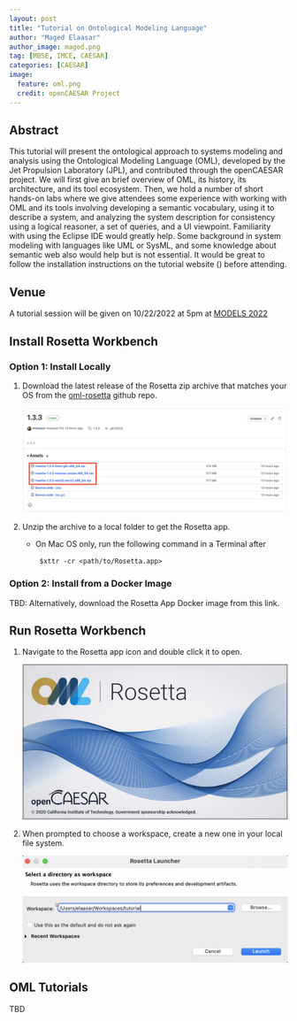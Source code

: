```yaml
---
layout: post
title: "Tutorial on Ontological Modeling Language"
author: "Maged Elaasar"
author_image: maged.png
tag: [MBSE, IMCE, CAESAR]
categories: [CAESAR]
image:
  feature: oml.png
  credit: openCAESAR Project
---
```


## Abstract

This tutorial will present the ontological approach to systems modeling and analysis using the Ontological Modeling Language (OML), developed by the Jet Propulsion Laboratory (JPL), and contributed through the openCAESAR project. We will first give an brief overview of OML, its history, its architecture, and its tool ecosystem. Then, we hold a number of short hands-on labs where we give attendees some experience with working with OML and its tools involving developing a semantic vocabulary, using it to describe a system, and analyzing the system description for consistency using a logical reasoner, a set of queries, and a UI viewpoint. Familiarity with using the Eclipse IDE would greatly help. Some background in system modeling with languages like UML or SysML, and some knowledge about semantic web also would help but is not essential. It would be great to follow the installation instructions on the tutorial website () before attending.

## Venue

A tutorial session will be given on 10/22/2022 at 5pm at [MODELS 2022](https://conf.researchr.org/track/models-2022/models-2022-tutorials)

## Install Rosetta Workbench

### Option 1: Install Locally

1. Download the latest release of the Rosetta zip archive that matches your OS from the [oml-rosetta](https://github.com/opencaesar/oml-rosetta/releases/latest) github repo.

   ![](/assets/img/models2022/Rosetta-Download.png)

1. Unzip the archive to a local folder to get the Rosetta app.
    
   * On Mac OS only, run the following command in a Terminal after

     ```
      $xttr -cr <path/to/Rosetta.app>
     ```
### Option 2: Install from a Docker Image

TBD: Alternatively, download the Rosetta App Docker image from this link.

## Run Rosetta Workbench

1. Navigate to the Rosetta app icon and double click it to open.

    ![](/assets/img/models2022/splash.bmp)

1. When prompted to choose a workspace, create a new one in your local file system.

    ![](/assets/img/models2022/Rosetta-Launcher.png)

## OML Tutorials
TBD